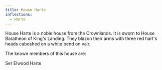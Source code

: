 ```yaml
---
title: House Harte
inflections:
  - Harte
---
```


House Harte is a noble house from the Crownlands. It is sworn to House Baratheon of King's Landing. They blazon their arms with three red hart's heads caboshed on a white bend on vair.

The known members of this house are:

Ser Elwood Harte


